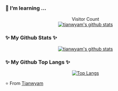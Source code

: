 ### 🌱 I’m learning ...

<div align="center"> 

Visitor Count
<br/>
[![tianwyam's github stats](https://profile-counter.glitch.me/tianwyam/count.svg)](https://profile-counter.glitch.me/tianwyam/count.svg)

</div>

### ✨ My Github Stats ✨
<div align = "center">
  
[![tianwyam's github stats](https://github-readme-stats.vercel.app/api?username=tianwyam&hide=contribs,prs,issues&theme=radical)](https://github.com/tianwyam)

</div>


### ✨ My Github Top Langs ✨
<div align = "center">

[![Top Langs](https://github-readme-stats.vercel.app/api/top-langs/?username=tianwyam&layout=compact)](https://github.com/tianwyam)

</div>


⭐️ From [Tianwyam](https://github.com/tianwyam) 
